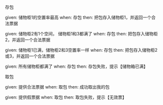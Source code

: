 存包

given: 储物柜1的空置率最高 when: 存包 then: 把包存入储物柜1，并返回一个合法票据

given: 储物柜2有1个空间， 储物柜1和3都满了 when: 存包 then: 把包存入储物柜2，并返回一个合法票据

given: 储物柜1已满，储物柜2和3空置率一样 when: 存包 then: 把包存入储物柜2或3，并返回一个合法票据

given: 所有储物柜都满了 when: 存包 then: 存包失败，提示【储物箱已满】


取包

given: 提供合法票据 when: 取包 then: 成功取出我的包

given: 提供假票据 when: 取包 then: 取包失败，提示【无效票】